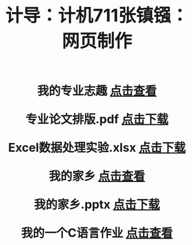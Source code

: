 <!DOCTYPE html PUBLIC "-//W3C//DTD XHTML 1.0 Transitional//EN" "http://www.w3.org/TR/xhtml1/DTD/xhtml1-transitional.dtd">
<html xmlns="http://www.w3.org/1999/xhtml">
<head>
<meta http-equiv="Content-Type" content="text/html; charset=utf-8" />
</head>

<body>
<center>
<p><strong><font size="+5">计导：计机711张镇镪：网页制作</font></strong></p><br /><br />
<strong><font size="+3">
<p>我的专业志趣  <a href="https://github.com/jidaozuoye/-1">点击查看</a></p>
<p>专业论文排版.pdf  <a href="https://github.com/jidaozuoye/zzq/raw/master/%E8%AE%A1%E5%AF%BC%EF%BC%9A%E8%AE%A1%E6%9C%BA711%E5%BC%A0%E9%95%87%E9%95%AA%EF%BC%9A%E8%AE%BA%E6%96%87%E6%8E%92%E7%89%88.pdf">点击下载</a></p>
<p>Excel数据处理实验.xlsx  <a href="https://github.com/jidaozuoye/zzq/raw/master/%E8%AE%A1%E6%9C%BA711%E5%BC%A0%E9%95%87%E9%95%AA%EF%BC%9AExcel%E6%95%B0%E6%8D%AE%E5%A4%84%E7%90%86%E5%AE%9E%E9%AA%8C.xlsx">点击下载</a></p>
<p>我的家乡  <a href="https://github.com/jidaozuoye/home/blob/master/README.md">点击查看</a></p>
<p>我的家乡.pptx  <a href="https://github.com/jidaozuoye/zzq/blob/master/%E8%AE%A1%E5%AF%BC%EF%BC%9A%E8%AE%A1%E6%9C%BA711-%E5%BC%A0%E9%95%87%E9%95%AA%EF%BC%9A%E6%88%91%E7%9A%84%E5%AE%B6%E4%B9%A1.pptx">点击下载</a></p>
<p>我的一个C语言作业  <a href="我的一个C语言作业.html">点击查看</a></p>
</font>
</center>
</body>
</html>

